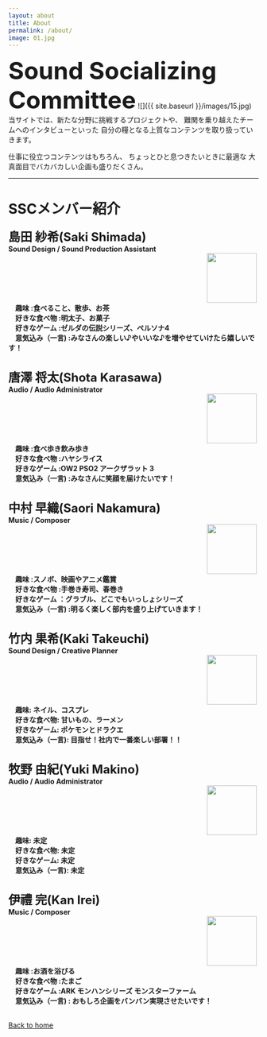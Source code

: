 ```yaml
---
layout: about
title: About
permalink: /about/
image: 01.jpg
---
```

 <strong><font size="+4">Sound Socializing Committee</font></strong>
![]({{ site.baseurl }}/images/15.jpg)
当サイトでは、新たな分野に挑戦するプロジェクトや、
難関を乗り越えたチームへのインタビューといった
自分の糧となる上質なコンテンツを取り扱っていきます。

仕事に役立つコンテンツはもちろん、
ちょっとひと息つきたいときに最適な
大真面目でバカバカしい企画も盛りだくさん。


***

# SSCメンバー紹介
<strong><font size="+2">島田 紗希(Saki Shimada)</font></strong><br>
<strong><font size="">Sound Design / Sound Production Assistant</font></strong><br>
<img src="{{site.baseurl}}/images/SakiShimada.png" alt="" width="100" height="100" style="float:left" hspace="400"/>
<br>
&emsp;<strong>趣味 :食べること、散歩、お茶</strong> <br>
&emsp;<strong>好きな食べ物 :明太子、お菓子</strong> <br>
&emsp;<strong>好きなゲーム :ゼルダの伝説シリーズ、ペルソナ4</strong> <br>
&emsp;<strong>意気込み（一言) :みなさんの楽しい♪やいいな♪を増やせていけたら嬉しいです！</strong> <br>
<br  style="clear:both">

<strong><font size="+2">唐澤 将太(Shota Karasawa)</font></strong><br>
<strong><font size="">Audio / Audio Administrator</font></strong><br>
<img src="{{site.baseurl}}/images/ShotaKarasawa.png" alt="" width="100" height="100" style="float:left" hspace="400"/>
<br>
&emsp;<strong>趣味 :食べ歩き飲み歩き</strong> <br>
&emsp;<strong>好きな食べ物 :ハヤシライス</strong> <br>
&emsp;<strong>好きなゲーム :OW2 PSO2 アークザラット 3</strong> <br>
&emsp;<strong>意気込み（一言) :みなさんに笑顔を届けたいです！</strong> <br>
<br  style="clear:both">

<strong><font size="+2">中村 早織(Saori Nakamura)</font></strong><br>
<strong><font size="">Music / Composer</font></strong><br>
<img src="{{site.baseurl}}/images/SaoriNakamura.png" alt="" width="100" height="100" style="float:left" hspace="400"/>
<br>
&emsp;<strong>趣味 :スノボ、映画やアニメ鑑賞</strong> <br>
&emsp;<strong>好きな食べ物 :手巻き寿司、春巻き</strong> <br>
&emsp;<strong>好きなゲーム ：グラブル、どこでもいっしょシリーズ</strong> <br>
&emsp;<strong>意気込み（一言) :明るく楽しく部内を盛り上げていきます！</strong> <br>
<br  style="clear:both">

<strong><font size="+2">竹内 果希(Kaki Takeuchi)</font></strong><br>
<strong><font size="">Sound Design / Creative Planner</font></strong><br>
<img src="{{site.baseurl}}/images/KakiTakeuchi.png" alt="" width="100" height="100" style="float:left" hspace="400"/>
<br>
&emsp;<strong>趣味: ネイル、コスプレ</strong> <br>
&emsp;<strong>好きな食べ物: 甘いもの、ラーメン</strong> <br>
&emsp;<strong>好きなゲーム: ポケモンとドラクエ</strong> <br>
&emsp;<strong>意気込み（一言): 目指せ！社内で一番楽しい部署！！</strong> <br>
<br  style="clear:both">

<strong><font size="+2">牧野 由紀(Yuki Makino)</font></strong><br>
<strong><font size="">Audio / Audio Administrator</font></strong><br>
<img src="{{site.baseurl}}/images/YukiMakino.png" alt="" width="100" height="100" style="float:left" hspace="400"/>
<br>
&emsp;<strong>趣味: 未定</strong> <br>
&emsp;<strong>好きな食べ物: 未定</strong> <br>
&emsp;<strong>好きなゲーム: 未定</strong> <br>
&emsp;<strong>意気込み（一言): 未定</strong> <br>
<br  style="clear:both">

<strong><font size="+2">伊禮 完(Kan Irei)</font></strong><br>
<strong><font size="">Music / Composer</font></strong><br>
<img src="{{site.baseurl}}/images/KanIrei.png" alt="" width="100" height="100" style="float:left" hspace="400"/>
<br>
  &emsp;<strong>趣味 :お酒を浴びる</strong> <br>
  &emsp;<strong>好きな食べ物 :たまご</strong> <br>
  &emsp;<strong>好きなゲーム :ARK モンハンシリーズ モンスターファーム</strong> <br>
  &emsp;<strong>意気込み（一言) : おもしろ企画をバンバン実現させたいです！</strong> <br>
<br  style="clear:both">


  <p class="back-arrow"><i class="ion ion-md-arrow-back"></i> <a href="{{site.baseurl}}/">Back to home</a></p>
